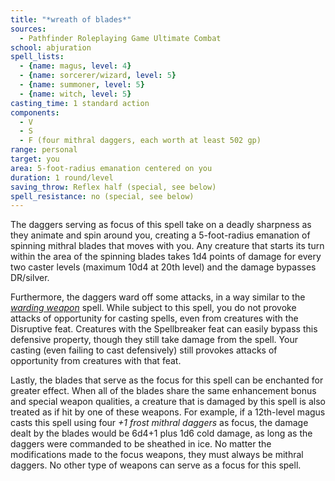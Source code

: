 ```yaml
---
title: "*wreath of blades*"
sources:
  - Pathfinder Roleplaying Game Ultimate Combat
school: abjuration
spell_lists:
  - {name: magus, level: 4}
  - {name: sorcerer/wizard, level: 5}
  - {name: summoner, level: 5}
  - {name: witch, level: 5}
casting_time: 1 standard action
components:
  - V
  - S
  - F (four mithral daggers, each worth at least 502 gp)
range: personal
target: you
area: 5-foot-radius emanation centered on you
duration: 1 round/level
saving_throw: Reflex half (special, see below)
spell_resistance: no (special, see below)
---
```


The daggers serving as focus of this spell take on a deadly sharpness as they animate and spin around you, creating
a 5-foot-radius emanation of spinning mithral blades that moves with you. Any creature that starts its turn within the area of the spinning blades takes 1d4 points of damage for every two caster levels (maximum 10d4 at 20th level) and the damage bypasses DR/silver.

Furthermore, the daggers ward off some attacks, in a way similar to the [*warding weapon*](/spells/warding-weapon/) spell. While subject to this spell, you do not provoke attacks of opportunity for casting spells, even from creatures with the Disruptive feat. Creatures with the Spellbreaker feat can easily bypass this defensive property, though they still take damage from the spell. Your casting (even failing to cast defensively) still provokes attacks of opportunity from creatures with that feat.

Lastly, the blades that serve as the focus for this spell can be enchanted for greater effect. When all of the blades share the same enhancement bonus and special weapon qualities, a creature that is damaged by this spell is also treated as if hit by one of these weapons. For example, if a 12th-level magus casts this spell using four *+1 frost mithral daggers* as focus, the damage dealt by the blades would be 6d4+1 plus 1d6 cold damage, as long as the daggers were commanded to be sheathed in ice. No matter the modifications made to the focus weapons, they must always be mithral daggers. No other type of weapons can serve as a focus for this spell.


